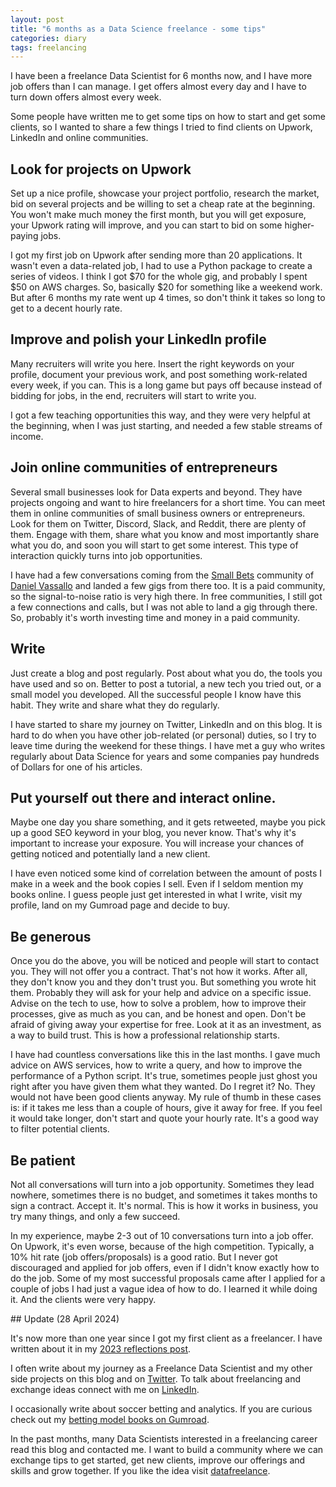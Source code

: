 ```yaml
---
layout: post
title: "6 months as a Data Science freelance - some tips"
categories: diary
tags: freelancing
---
```


I have been a freelance Data Scientist for 6 months now, and I have more job offers than I can manage. I get offers almost every day and I have to turn down offers almost every week.

Some people have written me to get some tips on how to start and get some clients, so I wanted to share a few things I tried to find clients on Upwork, LinkedIn and online communities.

## Look for projects on Upwork

Set up a nice profile, showcase your project portfolio, research the market, bid on several projects and be willing to set a cheap rate at the beginning.
You won't make much money the first month, but you will get exposure, your Upwork rating will improve, and you can start to bid on some higher-paying jobs.

I got my first job on Upwork after sending more than 20 applications. It wasn't even a data-related job, I had to use a Python package to create a series of videos. I think I got $70 for the whole gig, and probably I spent $50 on AWS charges. So, basically $20 for something like a weekend work. But after 6 months my rate went up 4 times, so don't think it takes so long to get to a decent hourly rate.

## Improve and polish your LinkedIn profile

Many recruiters will write you here.
Insert the right keywords on your profile, document your previous work, and post something work-related every week, if you can.
This is a long game but pays off because instead of bidding for jobs, in the end, recruiters will start to write you.

I got a few teaching opportunities this way, and they were very helpful at the beginning, when I was just starting, and needed a few stable streams of income.

## Join online communities of entrepreneurs

Several small businesses look for Data experts and beyond. They have projects ongoing and want to hire freelancers for a short time.
You can meet them in online communities of small business owners or entrepreneurs. Look for them on Twitter, Discord, Slack, and Reddit, there are plenty of them. Engage with them, share what you know and most importantly share what you do, and soon you will start to get some interest. This type of interaction quickly turns into job opportunities.

I have had a few conversations coming from the [Small Bets][smallbets] community of [Daniel Vassallo][daniel] and landed a few gigs from there too. It is a paid community, so the signal-to-noise ratio is very high there. In free communities, I still got a few connections and calls, but I was not able to land a gig through there. So, probably it's worth investing time and money in a paid community.

## Write

Just create a blog and post regularly. Post about what you do, the tools you have used and so on. Better to post a tutorial, a new tech you tried out, or a small model you developed.
All the successful people I know have this habit. They write and share what they do regularly.

I have started to share my journey on Twitter, LinkedIn and on this blog. It is hard to do when you have other job-related (or personal) duties, so I try to leave time during the weekend for these things. I have met a guy who writes regularly about Data Science for years and some companies pay hundreds of Dollars for one of his articles.

## Put yourself out there and interact online.

Maybe one day you share something, and it gets retweeted, maybe you pick up a good SEO keyword in your blog, you never know. That's why it's important to increase your exposure. You will increase your chances of getting noticed and potentially land a new client.

I have even noticed some kind of correlation between the amount of posts I make in a week and the book copies I sell. Even if I seldom mention my books online. I guess people just get interested in what I write, visit my profile, land on my Gumroad page and decide to buy.

## Be generous

Once you do the above, you will be noticed and people will start to contact you.
They will not offer you a contract. That's not how it works. After all, they don't know you and they don't trust you. But something you wrote hit them. Probably they will ask for your help and advice on a specific issue.
Advise on the tech to use, how to solve a problem, how to improve their processes, give as much as you can, and be honest and open. Don't be afraid of giving away your expertise for free. Look at it as an investment, as a way to build trust. This is how a professional relationship starts.

I have had countless conversations like this in the last months. I gave much advice on AWS services, how to write a query, and how to improve the performance of a Python script. It's true, sometimes people just ghost you right after you have given them what they wanted. Do I regret it? No. They would not have been good clients anyway. My rule of thumb in these cases is: if it takes me less than a couple of hours, give it away for free. If you feel it would take longer, don't start and quote your hourly rate. It's a good way to filter potential clients.

## Be patient

Not all conversations will turn into a job opportunity. Sometimes they lead nowhere, sometimes there is no budget, and sometimes it takes months to sign a contract. Accept it. It's normal. This is how it works in business, you try many things, and only a few succeed.

In my experience, maybe 2-3 out of 10 conversations turn into a job offer. On Upwork, it's even worse, because of the high competition. Typically, a 10% hit rate (job offers/proposals) is a good ratio. But I never got discouraged and applied for job offers, even if I didn't know exactly how to do the job. Some of my most successful proposals came after I applied for a couple of jobs I had just a vague idea of how to do. I learned it while doing it. And the clients were very happy.

## Update (28 April 2024)

It's now more than one year since I got my first client as a freelancer. I have written about it in my [2023 reflections post][update].

I often write about my journey as a Freelance Data Scientist and my other side projects on this blog and on [Twitter][twitter]. To talk about freelancing and exchange ideas connect with me on [LinkedIn][linkedin].

I occasionally write about soccer betting and analytics. If you are curious check out my [betting model books on Gumroad][books].

In the past months, many Data Scientists interested in a freelancing career read this blog and contacted me. I want to build a community where we can exchange tips to get started, get new clients, improve our offerings and skills and grow together. If you like the idea visit [datafreelance][datafreelance].

[smallbets]: https://smallbets.co
[daniel]: https://twitter.com/dvassallo
[twitter]: https://twitter.com/tropianhs
[update]: https://www.tropianhs.com/diary/2023/12/29/reflections
[linkedin]: https://www.linkedin.com/in/tropianhs/
[books]: https://tropianhs.gumroad.com
[datafreelance]: https://datafreelance.co
